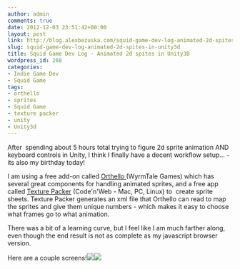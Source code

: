 ```yaml
---
author: admin
comments: true
date: 2012-12-03 23:51:42+00:00
layout: post
link: http://blog.alexbezuska.com/squid-game-dev-log-animated-2d-spites-in-unity3d/
slug: squid-game-dev-log-animated-2d-spites-in-unity3d
title: Squid Game Dev Log - Animated 2d spites in Unity3D
wordpress_id: 268
categories:
- Indie Game Dev
- Squid Game
tags:
- orthello
- sprites
- Squid Game
- texture packer
- unity
- Unity3d
---
```


After  spending about 5 hours total trying to figure 2d sprite animation AND keyboard controls in Unity, I think I finally have a decent workflow setup... - its also my birthday today!

I am using a free add-on called [Orthello ](http://www.wyrmtale.com/products/unity3d-components/orthello)(WyrmTale Games) which has several great components for handling animated sprites, and a free app called [Texture Packer](http://www.codeandweb.com/texturepacker) (Code'n'Web - Mac, PC, Linux) to  create sprite sheets. Texture Packer generates an xml file that Orthello can read to map the sprites and give them unique numbers - which makes it easy to choose what frames go to what animation.

There was a bit of a learning curve, but I feel like I am much farther along, even though the end result is not as complete as my javascript browser version.

Here are a couple screens!![](/images/2012/12/photo.jpg)![](/images/2012/12/Debug_world.unity_-_new-ver_-_PC_Mac___Linux_Standalone-20121202-212929.jpg.jpg)
